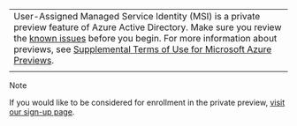 |                                                                                                                                                                                                                                                                                                                                                                                               |
|-----------------------------------------------------------------------------------------------------------------------------------------------------------------------------------------------------------------------------------------------------------------------------------------------------------------------------------------------------------------------------------------------|
| User-Assigned Managed Service Identity (MSI) is a private preview feature of Azure Active Directory. Make sure you review the [known issues](~/articles/active-directory/pp/msi-known-issues.md) before you begin. For more information about previews, see  [Supplemental Terms of Use for Microsoft Azure Previews](https://azure.microsoft.com/support/legal/preview-supplemental-terms/). |
|                                                                                                                                                                                                                                                                                                                                                                                               |

>[!NOTE]  
> If you would like to be considered for enrollment in the private preview, [visit our sign-up page](https://aka.ms/azuremsiprivatepreview).


